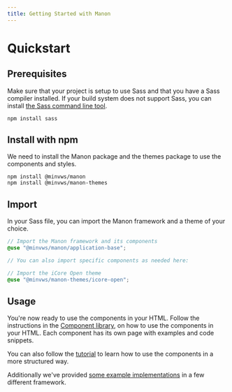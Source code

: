 ```yaml
---
title: Getting Started with Manon
---
```


# Quickstart

## Prerequisites

Make sure that your project is setup to use Sass and that you have a Sass
compiler installed. If your build system does not support Sass, you can 
install [the Sass command line tool](https://sass-lang.com/documentation/cli/dart-sass/).

```console
npm install sass
```

## Install with npm

We need to install the Manon package and the themes package to use the
components and styles.

```console
npm install @minvws/manon
npm install @minvws/manon-themes
```

## Import

In your Sass file, you can import the Manon framework and a theme of your
choice.

```scss
// Import the Manon framework and its components
@use "@minvws/manon/application-base";

// You can also import specific components as needed here:

// Import the iCore Open theme 
@use "@minvws/manon-themes/icore-open";
```

## Usage

You're now ready to use the components in your HTML. Follow the instructions
in the [Component library](https://minvws.github.io/nl-rdo-manon/components),
on how to use the components in your HTML. Each component has its own
page with examples and code snippets.

You can also follow the [tutorial](https://github.com/minvws/nl-rdo-manon/tree/main/examples/tutorial)
to learn how to use the components in a more structured way.

Additionally we've provided [some example
implementations](https://github.com/minvws/nl-rdo-manon/tree/main/examples/) in
a few different framework.
